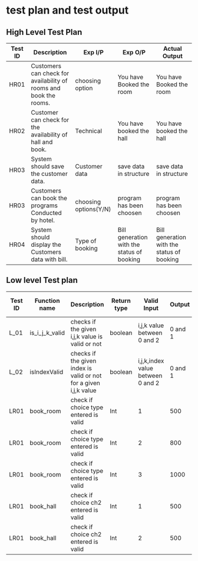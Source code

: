 # test plan and test output

## High Level Test Plan

| Test ID | Description | Exp I/P | Exp O/P |	Actual Output | 
| --- | --- | --- | --- | --- |
|HR01|Customers can check for availability of rooms and book the rooms.|choosing option|You have Booked the room|You have Booked the room|
|HR02|Customer can check for the availability of hall and book.|Technical|You have booked the hall|You have booked the hall|
|HR03|System should save the customer data.|Customer data |save data in structure|save data in structure|
|HR03|Customers can book the programs Conducted by hotel.|choosing options(Y/N)|program has been choosen|program has been choosen|
|HR04|System should display the Customers data with bill.|Type of booking|Bill generation with the status of booking|Bill generation with the status of booking|

## Low level Test plan
| Test ID | Function name | Description | Return type | Valid Input |	Output|Type of Test | Status (PASS/FAIL) |
| --- | --- | --- | --- | --- | --- | --- | --- |
| L_01 | is_i_j_k_valid | checks if the given i,j,k value is valid or not | boolean | i,j,k value between 0 and 2 | 0 and 1 | 0 | unit test | PASS |
| L_02 | isIndexValid | checks if the given index is valid or not for a given i,j,k value| boolean | i,j,k,index value between 0 and 2 | 0 and 1| 0 | unit test | PASS |
|LR01|book_room|check if choice type entered is valid |Int|1|500|unit test|PASS|
|LR01|book_room|check if choice type entered is valid |Int|2|800|unit test|PASS|
|LR01|book_room|check if choice type entered is valid |Int|3|1000|unit test|PASS|
|LR01|book_hall|check if choice ch2 entered is valid |Int|1|500|unit test|PASS|
|LR01|book_hall|check if choice ch2 entered is valid |Int|2|500|unit test|PASS|


